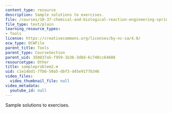 ```yaml
---
content_type: resource
description: Sample solutions to exercises.
file: /courses/10-37-chemical-and-biological-reaction-engineering-spring-2007/c1e14bd17fb650a5dbf3d45e9177b346_sampleproblem2.m
file_type: text/plain
learning_resource_types:
- Tools
license: https://creativecommons.org/licenses/by-nc-sa/4.0/
ocw_type: OCWFile
parent_title: Tools
parent_type: CourseSection
parent_uid: 350837a5-f959-1b36-3d8d-6c740cc64608
resourcetype: Other
title: sampleproblem2.m
uid: c1e14bd1-7fb6-50a5-dbf3-d45e9177b346
video_files:
  video_thumbnail_file: null
video_metadata:
  youtube_id: null
---
```

Sample solutions to exercises.